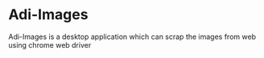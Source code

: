 # Adi-Images
Adi-Images is a desktop application which can scrap the images from web using chrome web driver
